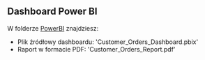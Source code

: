 ## Dashboard Power BI

W folderze [PowerBI](PowerBI/) znajdziesz:

- Plik źródłowy dashboardu: 'Customer_Orders_Dashboard.pbix'
- Raport w formacie PDF: 'Customer_Orders_Report.pdf'

